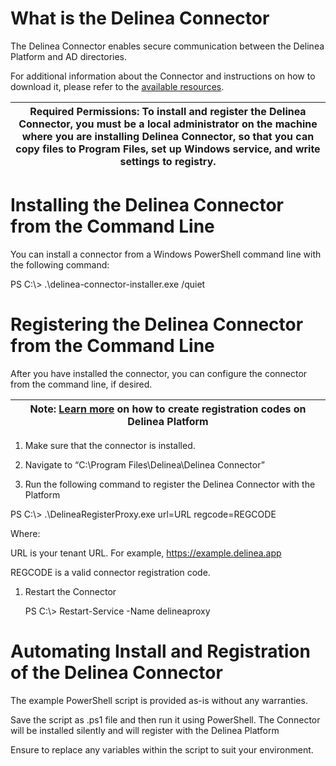 # What is the Delinea Connector

The Delinea Connector enables secure communication between the Delinea Platform
and AD directories.

For additional information about the Connector and instructions on how to
download it, please refer to the [available
resources](https://docs.delinea.com/dp/current/connector).

| **Required Permissions**: To install and register the Delinea Connector, you must be a local administrator on the machine where you are installing Delinea Connector, so that you can copy files to Program Files, set up Windows service, and write settings to registry. |
|----------------------------------------------------------------------------------------------------------------------------------------------------------------------------------------------------------------------------------------------------------------------------|

# Installing the Delinea Connector from the Command Line

You can install a connector from a Windows PowerShell command line with the
following command:

PS C:\\\> .\\delinea-connector-installer.exe /quiet

# Registering the Delinea Connector from the Command Line

After you have installed the connector, you can configure the connector from the
command line, if desired.

| Note: [Learn more](https://docs.delinea.com/dp/current/connector#to_create_a_new_registration_code) on how to create registration codes on Delinea Platform |
|-------------------------------------------------------------------------------------------------------------------------------------------------------------|

1.  Make sure that the connector is installed.

2.  Navigate to “C:\\Program Files\\Delinea\\Delinea Connector”

3.  Run the following command to register the Delinea Connector with the
    Platform

PS C:\\\> .\\DelineaRegisterProxy.exe url=URL regcode=REGCODE

Where:

URL is your tenant URL. For example, https://example.delinea.app

REGCODE is a valid connector registration code.

1.  Restart the Connector  
    
    PS C:\\\> Restart-Service -Name delineaproxy

# Automating Install and Registration of the Delinea Connector

The example PowerShell script is provided as-is without any warranties.

Save the script as .ps1 file and then run it using PowerShell. The Connector
will be installed silently and will register with the Delinea Platform

Ensure to replace any variables within the script to suit your environment.


